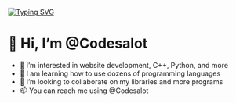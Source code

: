 [![Typing SVG](https://readme-typing-svg.herokuapp.com?color=%2332C257&duration=8000&lines=Wake+up+Neo;The+Matrix+has+you;Follow+the+white+rabbit;Knock+knock+Neo)](https://git.io/typing-svg)
# 👋 Hi, I’m @Codesalot
- 👀 I’m interested in website development, C++, Python, and more
- 🌱 I am learning how to use dozens of programming languages
- 💞️ I’m looking to collaborate on my libraries and more programs
- 📫 You can reach me using @Codesalot
